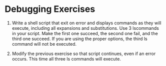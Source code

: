 # Debugging Exercises

1. Write a shell script that exit on error and displays commands as they will execute, including all expansions and substitutions. Use 3 ls​ commands in your script. Make the first one succeed, the second one fail, and the third one succeed. If you are using the proper options, the third ls command will not be executed.

2. Modify the previous exercise so that script continues, even if an error occurs. This time all three ls commands will execute.


